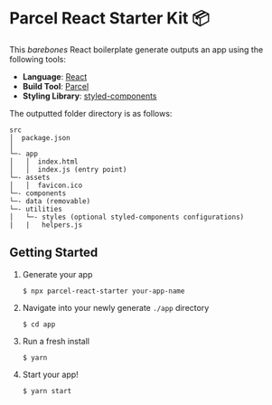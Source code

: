 # Parcel React Starter Kit 📦

This _barebones_ React boilerplate generate outputs an app using the following tools:

- **Language**: [React](https://reactjs.org)
- **Build Tool**: [Parcel](https://parceljs.org)
- **Styling Library**: [styled-components](https://www.styled-components.com)

The outputted folder directory is as follows:

```
src
│  package.json
│
└─- app
│   │  index.html
│   │  index.js (entry point)
└─- assets
│   │  favicon.ico
└─- components
└─- data (removable)
└─- utilities
│   └─- styles (optional styled-components configurations)
|   |   helpers.js
```

## Getting Started

1. Generate your app 
    ```shell
    $ npx parcel-react-starter your-app-name
    ```

2. Navigate into your newly generate `./app` directory
    ```shell
    $ cd app
    ```
3. Run a fresh install
    ```shell
    $ yarn
    ```

4. Start your app!
    ```shell
    $ yarn start
    ```